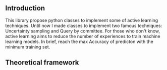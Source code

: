 ## Introduction

This library propose python classes to implement some of active learning techniques. Until now I made classes to implement two famous techniques: Uncertainty sampling and Query by committee. 
For those who don't know, active learning aims to reduce the number of experiences to train machine learning models. In brief, reach the max Accuracy of predicton with the minimum training set.


## Theoretical framework 
